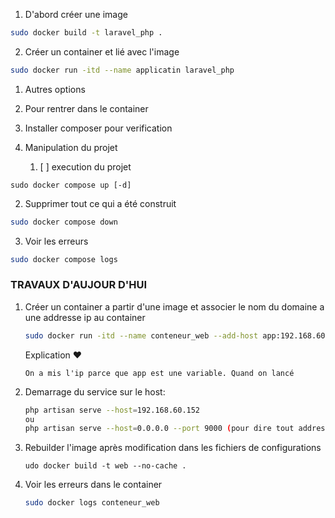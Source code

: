 1. D'abord créer une image

```bash
sudo docker build -t laravel_php .
```

2. Créer un container et lié avec l'image

```bash
sudo docker run -itd --name applicatin laravel_php

```

1. Autres options
2. Pour rentrer dans le container
3. Installer composer pour verification
4. Manipulation du projet

   1. [ ]  execution du projet

```
sudo docker compose up [-d]
```

2. Supprimer tout ce qui a été construit

```bash
sudo docker compose down
```

3. Voir les erreurs

```bash
sudo docker compose logs
```

### TRAVAUX D'AUJOUR D'HUI

1. Créer un container a partir d'une image et associer le nom du domaine a une addresse ip au container

   ```bash
   sudo docker run -itd --name conteneur_web --add-host app:192.168.60.152 web
   ```

   Explication ❤️

   ```text
   On a mis l'ip parce que app est une variable. Quand on lancé 
   ```
2. Demarrage du service sur le host:

   ```bash
   php artisan serve --host=192.168.60.152
   ou
   php artisan serve --host=0.0.0.0 --port 9000 (pour dire tout addresse ip)

   ```
3. Rebuilder l'image après modification dans les fichiers de configurations

   ```sudo
   udo docker build -t web --no-cache .

   ```
4. Voir les erreurs dans le container

   ```bash
   sudo docker logs conteneur_web
   ```
